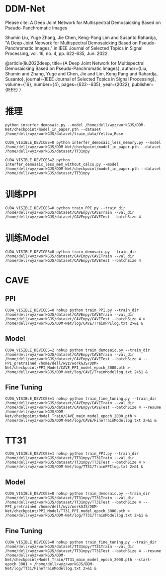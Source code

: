 # DDM-Net
Please cite: A Deep Joint Network for Multispectral Demosaicking Based on Pseudo-Panchromatic Images

Shumin Liu, Yuge Zhang, Jie Chen, Keng-Pang Lim and Susanto Rahardja, "A Deep Joint Network for Multispectral Demosaicking Based on Pseudo-Panchromatic Images," in IEEE Journal of Selected Topics in Signal Processing, vol. 16, no. 4, pp. 622-635, Jun. 2022.

@article{liu2022deep,
  title={A Deep Joint Network for Multispectral Demosaicking Based on Pseudo-Panchromatic Images},
  author={Liu, Shumin and Zhang, Yuge and Chen, Jie and Lim, Keng Pang and Rahardja, Susanto},
  journal={IEEE Journal of Selected Topics in Signal Processing},
  volume={16},
  number={4},
  pages={622--635},
  year={2022},
  publisher={IEEE}
}

# 推理

```
python interfer_demosaic.py --model /home/dell/wyz/workGJS/DDM-Net/checkpoint/model_in_paper.pth --dataset /home/dell/wyz/workGJS/dataset/train_data/Yellow_Rose
```

```
CUDA_VISIBLE_DEVICES=0 python interfer_demosaic_less_memory.py --model /home/dell/wyz/workGJS/DDM-Net/checkpoint/model_in_paper.pth --dataset /home/dell/wyz/workGJS/dataset/TT31npy
```

```
CUDA_VISIBLE_DEVICES=2 python interfer_demosaic_less_mem_without_calcu.py --model /home/dell/wyz/workGJS/DDM-Net/checkpoint/model_in_paper.pth --dataset /home/dell/wyz/workGJS/dataset/TT31npy
```

# 训练PPI
```
CUDA_VISIBLE_DEVICES=0 python train_PPI.py --train_dir /home/dell/wyz/workGJS/dataset/CAVEnpy/CAVETrain --val_dir /home/dell/wyz/workGJS/dataset/CAVEnpy/CAVETest --batchSize 4

```

# 训练Model
```
CUDA_VISIBLE_DEVICES=0 python train_demosaic.py --train_dir /home/dell/wyz/workGJS/dataset/CAVEnpy/CAVETrain --val_dir /home/dell/wyz/workGJS/dataset/CAVEnpy/CAVETest --batchSize 4
```

# CAVE

## PPI

```
CUDA_VISIBLE_DEVICES=0 nohup python train_PPI.py --train_dir /home/dell/wyz/workGJS/dataset/CAVEnpy/CAVETrain --val_dir /home/dell/wyz/workGJS/dataset/CAVEnpy/CAVETest --batchSize 4 > /home/dell/wyz/workGJS/DDM-Net/log/CAVE/TrainPPIlog.txt 2>&1 &

```

## Model

```
CUDA_VISIBLE_DEVICES=2 nohup python train_demosaic.py --train_dir /home/dell/wyz/workGJS/dataset/CAVEnpy/CAVETrain --val_dir /home/dell/wyz/workGJS/dataset/CAVEnpy/CAVETest --batchSize 4 --PPI_pretrained /home/dell/wyz/workGJS/DDM-Net/checkpoint/PPI_Model/CAVE_PPI_model_epoch_3000.pth > /home/dell/wyz/workGJS/DDM-Net/log/CAVE/TrainModellog.txt 2>&1 &

```

## Fine Tuning
```
CUDA_VISIBLE_DEVICES=1 nohup python train_fine_tuning.py --train_dir /home/dell/wyz/workGJS/dataset/CAVEnpy/CAVETrain --val_dir /home/dell/wyz/workGJS/dataset/CAVEnpy/CAVETest --batchSize 4 --resume /home/dell/wyz/workGJS/DDM-Net/checkpoint/Model_Train/CAVE_main_model_epoch_2000.pth > /home/dell/wyz/workGJS/DDM-Net/log/CAVE/FineTrainModellog.txt 2>&1 &
```

# TT31

```
CUDA_VISIBLE_DEVICES=1 nohup python train_PPI.py --train_dir /home/dell/wyz/workGJS/dataset/TT31npy/TT31Train --val_dir /home/dell/wyz/workGJS/dataset/TT31npy/TT31Test --batchSize 4 > /home/dell/wyz/workGJS/DDM-Net/log/TT31/TrainPPIlog.txt 2>&1 &

```

## Model

```
CUDA_VISIBLE_DEVICES=0 nohup python train_demosaic.py --train_dir /home/dell/wyz/workGJS/dataset/TT31npy/TT31Train --val_dir /home/dell/wyz/workGJS/dataset/TT31npy/TT31Test --batchSize 4 --PPI_pretrained /home/dell/wyz/workGJS/DDM-Net/checkpoint/PPI_Model/TT31_PPI_model_epoch_3000.pth > /home/dell/wyz/workGJS/DDM-Net/log/TT31/TrainModellog.txt 2>&1 &

```

## Fine Tuning
```
CUDA_VISIBLE_DEVICES=0 nohup python train_fine_tuning.py --train_dir /home/dell/wyz/workGJS/dataset/TT31npy/TT31Train --val_dir /home/dell/wyz/workGJS/dataset/TT31npy/TT31Test --batchSize 4 --resume /home/dell/wyz/workGJS/DDM-Net/checkpoint/Model_Train/TT31_main_model_epoch_2000.pth --start-epoch 3001 > /home/dell/wyz/workGJS/DDM-Net/log/TT31/FineTrainModellog.txt 2>&1 &
```